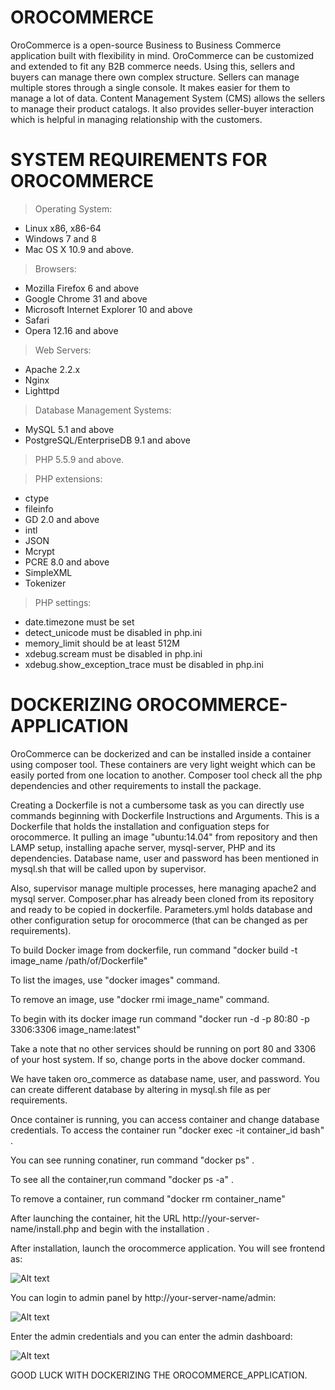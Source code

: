 # OROCOMMERCE

OroCommerce is a open-source Business to Business Commerce application built with flexibility in mind. OroCommerce can be customized and extended to fit any B2B commerce needs. Using this, sellers and buyers can manage there own complex structure. Sellers can manage multiple stores through a single console. It makes easier for them to manage a lot of data. Content Management System (CMS) allows the sellers to manage their product catalogs. It also provides seller-buyer interaction which is helpful in managing relationship with the customers. 

# SYSTEM REQUIREMENTS FOR OROCOMMERCE

> Operating System: 
- Linux x86, x86-64
- Windows 7 and 8
- Mac OS X 10.9 and above.

> Browsers:
- Mozilla Firefox 6 and above
- Google Chrome 31 and above
- Microsoft Internet Explorer 10 and above
- Safari
- Opera 12.16 and above

> Web Servers:
- Apache 2.2.x
- Nginx
- Lighttpd

> Database Management Systems:
- MySQL 5.1 and above
- PostgreSQL/EnterpriseDB 9.1 and above

> PHP 5.5.9 and above.

> PHP extensions:
- ctype
- fileinfo
- GD 2.0 and above
- intl
- JSON
- Mcrypt
- PCRE 8.0 and above
- SimpleXML
- Tokenizer

> PHP settings:
- date.timezone must be set
- detect_unicode must be disabled in php.ini
- memory_limit should be at least 512M
- xdebug.scream must be disabled in php.ini
- xdebug.show_exception_trace must be disabled in php.ini
 
# DOCKERIZING OROCOMMERCE-APPLICATION

OroCommerce can be dockerized and can be installed inside a container using composer tool. These containers are very light weight which can be easily ported from one location to another. Composer tool check all the php dependencies and other requirements to install the package.

Creating a Dockerfile is not a cumbersome task as you can directly use commands beginning with Dockerfile Instructions and Arguments. This is a Dockerfile that holds the installation and configuation steps for orocommerce. It pulling an image "ubuntu:14.04" from repository and then LAMP setup, installing apache server, mysql-server, PHP and its dependencies. Database name, user and password has been mentioned in mysql.sh that will be called upon by supervisor. 

Also, supervisor manage multiple processes, here managing apache2 and mysql server. Composer.phar has already been cloned from its repository and ready to be copied in dockerfile. Parameters.yml holds database and other configuration setup for orocommerce (that can be changed as per requirements).

To build Docker image from dockerfile, run command "docker build -t image_name /path/of/Dockerfile"

To list the images, use "docker images" command.

To remove an image, use "docker rmi image_name" command.

To begin with its docker image run command "docker run -d -p 80:80 -p 3306:3306 image_name:latest"

Take a note that no other services should be running on port 80 and 3306 of your host system. If so, change ports in the above docker command.

We have taken oro_commerce as database name, user, and password. You can create different database by altering in mysql.sh file as per requirements.

Once container is running, you can access container and change database credentials. 
To access the container run "docker exec -it container_id bash" .

You can see running conatiner, run command "docker ps" .

To see all the container,run command "docker ps -a" .

To remove a container, run command "docker rm container_name"

After launching the container, hit the URL http://your-server-name/install.php and begin with the installation .

After installation, launch the orocommerce application. You will see frontend as:

![Alt text](https://raw.githubusercontent.com/webkul/orocommerce/master/Screenshot%20from%202016-12-28%2012%3A45%3A12.png)



You can login to admin panel by  http://your-server-name/admin:

![Alt text](https://raw.githubusercontent.com/webkul/orocommerce/master/Screenshot%20from%202016-12-28%2012%3A47%3A04.png)



Enter the admin credentials and you can enter the admin dashboard:

![Alt text](https://raw.githubusercontent.com/webkul/orocommerce/master/Screenshot%20from%202016-12-28%2012%3A46%3A41.png)



GOOD LUCK WITH DOCKERIZING THE OROCOMMERCE_APPLICATION.
